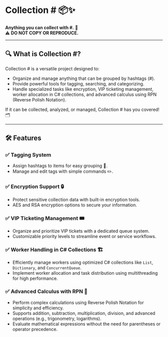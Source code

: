 # Collection # 📦✨  
**Anything you can collect with #.** 🚀  
⚠️ **DO NOT COPY OR REPRODUCE.**  

---

## 🔍 What is Collection #?  
Collection # is a versatile project designed to:  
- Organize and manage anything that can be grouped by hashtags (#).  
- Provide powerful tools for tagging, searching, and categorizing.  
- Handle specialized tasks like encryption, VIP ticketing management, worker allocation in C# collections, and advanced calculus using RPN (Reverse Polish Notation).  

If it can be collected, analyzed, or managed, Collection # has you covered! 🗂️  

---

## 🛠️ Features  
### ✅ Tagging System  
- Assign hashtags to items for easy grouping 📑.  
- Manage and edit tags with simple commands ✏️.  

### ✅ Encryption Support 🔒  
- Protect sensitive collection data with built-in encryption tools.  
- AES and RSA encryption options to secure your information.  

### ✅ VIP Ticketing Management 🎟️  
- Organize and prioritize VIP tickets with a dedicated queue system.  
- Customizable priority levels to streamline event or service workflows.  

### ✅ Worker Handling in C# Collections 🏗️  
- Efficiently manage workers using optimized C# collections like `List`, `Dictionary`, and `ConcurrentQueue`.  
- Implement worker allocation and task distribution using multithreading for high performance.  

### ✅ Advanced Calculus with RPN 🧮  
- Perform complex calculations using Reverse Polish Notation for simplicity and efficiency.  
- Supports addition, subtraction, multiplication, division, and advanced operations (e.g., trigonometry, logarithms).  
- Evaluate mathematical expressions without the need for parentheses or operator precedence.  
